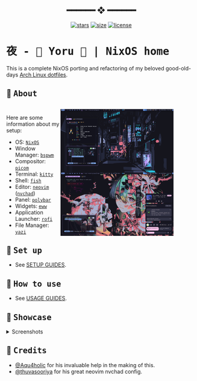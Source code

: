 <h2 align="center"> ━━━━━━  ❖  ━━━━━━ </h2>

<!-- BADGES -->
<div align="center">

[![stars](https://img.shields.io/github/stars/HynDuf/nixos-conf?color=C9CBFF&labelColor=1A1B26&style=for-the-badge)](https://github.com/HynDuf7/dotfiles/stargazers)
[![size](https://img.shields.io/github/repo-size/HynDuf/nixos-conf?color=9ece6a&labelColor=1A1B26&style=for-the-badge)](https://github.com/HynDuf7/dotfiles)
[![license](https://img.shields.io/github/license/HynDuf/nixos-conf?color=FCA2AA&labelColor=1A1B26&style=for-the-badge)](https://github.com/HynDuf/nixos-conf/blob/main/LICENSE.md)

</div>

# <samp> 夜 - 🌸 Yoru 🌙 | NixOS home </samp>

This is a complete NixOS porting and refactoring of my beloved good-old-days [Arch Linux dotfiles](https://github.com/HynDuf/dotfiles).

<a name="about"/>

## :herb: <samp>About</samp>

<div style="flex:1;padding: 11px 60px 0px 10px">
<img src=".github/screenshots/showcase-about.png" alt="Rice Showcase" align="right" width="300px">
</div>

Here are some information about my setup:

- OS: [`NixOS`](https://nixos.org/)
- Window Manager: [`bspwm`](https://github.com/baskerville/bspwm)
- Compositor: [`picom`](https://github.com/pijulius/picom)
- Terminal: [`kitty`](https://github.com/kovidgoyal/kitty)
- Shell: [`fish`](https://fishshell.com/)
- Editor: [`neovim`](https://github.com/neovim/neovim) ([`nvchad`](https://nvchad.github.io/))
- Panel: [`polybar`](https://github.com/polybar/polybar)
- Widgets: [`eww`](https://github.com/elkowar/eww)
- Application Launcher: [`rofi`](https://github.com/davatorium/rofi)
- File Manager: [`yazi`](https://github.com/sxyazi/yazi)

<a name="setup"/>

## :wrench: <samp>Set up</samp>
- See [SETUP GUIDES]().

<a name="how-to-use"/>

## 🌛 <samp>How to use</samp>
- See [USAGE GUIDES]().

<a name="showcase"/>

## 🌸 <samp>Showcase</samp>

<details>
<summary>
Screenshots 
</summary>
<div align="center">
<img src=".github/screenshots/showcase-simple-1.png" alt="simple-1">
</div>
<div align="center">
<img src=".github/screenshots/showcase-simple-2.png" alt="simple-2">
</div>

</details>

<a name="credits"/>

## :tada: <samp>Credits</samp>

- [@Aqu4holic](https://github.com/aqu4holic) for his invaluable help in the making of this.
- [@thuvasooriya](https://github.com/thuvasooriya) for his great neovim nvchad config.
